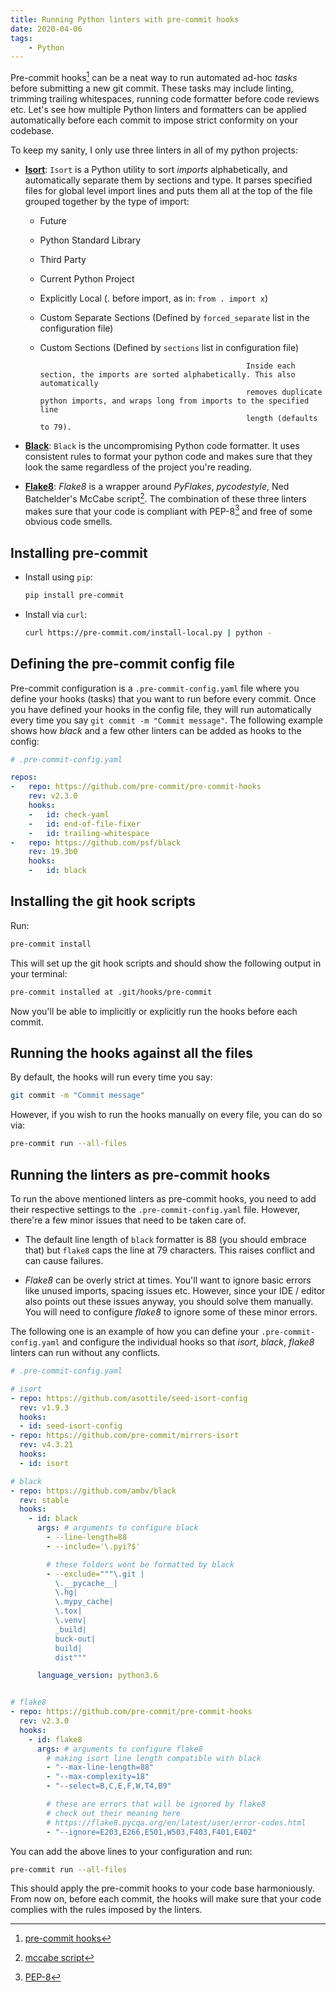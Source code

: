 ```yaml
---
title: Running Python linters with pre-commit hooks
date: 2020-04-06
tags:
    - Python
---
```


Pre-commit hooks[^1] can be a neat way to run automated ad-hoc _tasks_ before submitting a
new git commit. These tasks may include linting, trimming trailing whitespaces, running code
formatter before code reviews etc. Let's see how multiple Python linters and formatters can
be applied automatically before each commit to impose strict conformity on your codebase.

To keep my sanity, I only use three linters in all of my python projects:

- **[Isort]**: `Isort` is a Python utility to sort _imports_ alphabetically, and
  automatically separate them by sections and type. It parses specified files for global
  level import lines and puts them all at the top of the file grouped together by the type
  of import:

    - Future
    - Python Standard Library
    - Third Party
    - Current Python Project
    - Explicitly Local (. before import, as in: `from . import x`)
    - Custom Separate Sections (Defined by `forced_separate` list in the configuration file)
    - Custom Sections (Defined by `sections` list in configuration file)

                                                        Inside each section, the imports are sorted alphabetically. This also automatically
                                                        removes duplicate python imports, and wraps long from imports to the specified line
                                                        length (defaults to 79).

- **[Black]**: `Black` is the uncompromising Python code formatter. It uses consistent rules
  to format your python code and makes sure that they look the same regardless of the
  project you're reading.

- **[Flake8]**: _Flake8_ is a wrapper around _PyFlakes_, _pycodestyle_, Ned Batchelder's
  McCabe script[^2]. The combination of these three linters makes sure that your code is
  compliant with PEP-8[^3] and free of some obvious code smells.

## Installing pre-commit

- Install using `pip`:

    ```sh
    pip install pre-commit
    ```

- Install via `curl`:

    ```sh
    curl https://pre-commit.com/install-local.py | python -
    ```

## Defining the pre-commit config file

Pre-commit configuration is a `.pre-commit-config.yaml` file where you define your hooks
(tasks) that you want to run before every commit. Once you have defined your hooks in the
config file, they will run automatically every time you say
`git commit -m "Commit message"`. The following example shows how _black_ and a few other
linters can be added as hooks to the config:

```yml
# .pre-commit-config.yaml

repos:
-   repo: https://github.com/pre-commit/pre-commit-hooks
    rev: v2.3.0
    hooks:
    -   id: check-yaml
    -   id: end-of-file-fixer
    -   id: trailing-whitespace
-   repo: https://github.com/psf/black
    rev: 19.3b0
    hooks:
    -   id: black
```

## Installing the git hook scripts

Run:

```sh
pre-commit install
```

This will set up the git hook scripts and should show the following output in your terminal:

```txt
pre-commit installed at .git/hooks/pre-commit
```

Now you'll be able to implicitly or explicitly run the hooks before each commit.

## Running the hooks against all the files

By default, the hooks will run every time you say:

```sh
git commit -m "Commit message"
```

However, if you wish to run the hooks manually on every file, you can do so via:

```sh
pre-commit run --all-files
```

## Running the linters as pre-commit hooks

To run the above mentioned linters as pre-commit hooks, you need to add their respective
settings to the `.pre-commit-config.yaml` file. However, there're a few minor issues that
need to be taken care of.

- The default line length of `black` formatter is 88 (you should embrace that) but `flake8`
  caps the line at 79 characters. This raises conflict and can cause failures.

- _Flake8_ can be overly strict at times. You'll want to ignore basic errors like unused
  imports, spacing issues etc. However, since your IDE / editor also points out these issues
  anyway, you should solve them manually. You will need to configure _flake8_ to ignore some
  of these minor errors.

The following one is an example of how you can define your `.pre-commit-config.yaml` and
configure the individual hooks so that _isort_, _black_, _flake8_ linters can run without
any conflicts.

```yml
# .pre-commit-config.yaml

# isort
- repo: https://github.com/asottile/seed-isort-config
  rev: v1.9.3
  hooks:
  - id: seed-isort-config
- repo: https://github.com/pre-commit/mirrors-isort
  rev: v4.3.21
  hooks:
  - id: isort

# black
- repo: https://github.com/ambv/black
  rev: stable
  hooks:
    - id: black
      args: # arguments to configure black
        - --line-length=88
        - --include='\.pyi?$'

        # these folders wont be formatted by black
        - --exclude="""\.git |
          \.__pycache__|
          \.hg|
          \.mypy_cache|
          \.tox|
          \.venv|
          _build|
          buck-out|
          build|
          dist"""

      language_version: python3.6


# flake8
- repo: https://github.com/pre-commit/pre-commit-hooks
  rev: v2.3.0
  hooks:
    - id: flake8
      args: # arguments to configure flake8
        # making isort line length compatible with black
        - "--max-line-length=88"
        - "--max-complexity=18"
        - "--select=B,C,E,F,W,T4,B9"

        # these are errors that will be ignored by flake8
        # check out their meaning here
        # https://flake8.pycqa.org/en/latest/user/error-codes.html
        - "--ignore=E203,E266,E501,W503,F403,F401,E402"
```

You can add the above lines to your configuration and run:

```sh
pre-commit run --all-files
```

This should apply the pre-commit hooks to your code base harmoniously. From now on, before
each commit, the hooks will make sure that your code complies with the rules imposed by the
linters.

[^1]: [pre-commit hooks](https://pre-commit.com/#introduction)

[^2]: [mccabe script](https://github.com/PyCQA/mccabe)

[^3]: [PEP-8](https://www.python.org/dev/peps/pep-0008/)

[isort]: https://github.com/timothycrosley/isort
[black]: https://github.com/psf/black
[flake8]: https://github.com/PyCQA/flake8
